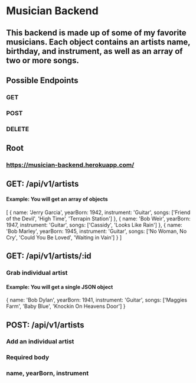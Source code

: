 # Musician Backend

## This backend is made up of some of my favorite musicians. Each object contains an artists name, birthday, and instrument, as well as an array of two or more songs. 

## Possible Endpoints
### GET
### POST
### DELETE 

## Root
### https://musician-backend.herokuapp.com/



## GET: /api/v1/artists

#### Example: You will get an array of objects 
[
  {
    name: 'Jerry Garcia',
    yearBorn: 1942,
    instrument: 'Guitar',
    songs: ['Friend of the Devil', 'High Time', 'Terrapin Station']
  },
  {
    name: 'Bob Weir',
    yearBorn: 1947,
    instrument: 'Guitar',
    songs: ['Cassidy', 'Looks Like Rain']
  },
  {
    name: 'Bob Marley',
    yearBorn: 1945,
    instrument: 'Guitar',
    songs: ['No Woman, No Cry', 'Could You Be Loved', 'Waiting in Vain']
  }
]


## GET: /api/v1/artists/:id
### Grab individual artist 

#### Example: You will get a single JSON object

  {
    name: 'Bob Dylan',
    yearBorn: 1941,
    instrument: 'Guitar',
    songs: ['Maggies Farm', 'Baby Blue', 'Knockin On Heavens Door']
  }
  
  
## POST: /api/v1/artists
### Add an individual artist 

### Required body
### name, yearBorn, instrument 



